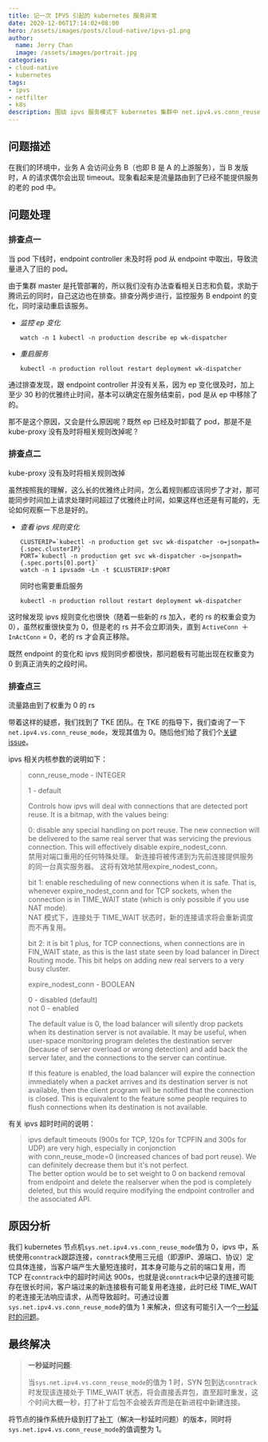 ```yaml
---
title: 记一次 IPVS 引起的 kubernetes 服务异常
date: 2020-12-06T17:14:02+08:00
hero: /assets/images/posts/cloud-native/ipvs-p1.png
author:
  name: Jerry Chan
  image: /assets/images/portrait.jpg
categories:
- cloud-native
- kubernetes
tags:
- ipvs
- netfilter
- k8s
description: 围绕 ipvs 服务模式下 kubernetes 集群中 net.ipv4.vs.conn_reuse_mode 内核参数的正确使用方式展开
---
```


## 问题描述

在我们的环境中，业务 A 会访问业务 B（也即 B 是 A 的上游服务），当 B 发版时，A 的请求偶尔会出现 timeout。现象看起来是流量路由到了已经不能提供服务的老的 pod 中。

## 问题处理

### 排查点一

当 pod 下线时，endpoint controller 未及时将 pod 从 endpoint 中取出，导致流量进入了旧的 pod。

由于集群 master 是托管部署的，所以我们没有办法查看相关日志和负载，求助于腾讯云的同时，自己这边也在排查。排查分两步进行，监控服务 B endpoint 的变化，同时滚动重启该服务。

* _监控 ep 变化_

  ```shell
  watch -n 1 kubectl -n production describe ep wk-dispatcher
  ```

* _重启服务_

  ```shell
  kubectl -n production rollout restart deployment wk-dispatcher
  ```

通过排查发现，跟 endpoint controller 并没有关系，因为 ep 变化很及时，加上至少 30 秒的优雅终止时间，基本可以确定在服务结束前，pod 是从 ep 中移除了的。

那不是这个原因，又会是什么原因呢？既然 ep 已经及时卸载了 pod，那是不是 kube-proxy 没有及时将相关规则改掉呢？

### 排查点二

kube-proxy 没有及时将相关规则改掉

虽然按照我的理解，这么长的优雅终止时间，怎么着规则都应该同步了才对，那可能同步时间加上请求处理时间超过了优雅终止时间，如果这样也还是有可能的，无论如何观察一下总是好的。

* _查看 ipvs 规则变化_

  ```shell
  CLUSTERIP=`kubectl -n production get svc wk-dispatcher -o=jsonpath={.spec.clusterIP}`
  PORT=`kubectl -n production get svc wk-dispatcher -o=jsonpath={.spec.ports[0].port}`
  watch -n 1 ipvsadm -Ln -t $CLUSTERIP:$PORT
  ```

  同时也需要重启服务

  ```shell
  kubectl -n production rollout restart deployment wk-dispatcher
  ```

这时候发现 ipvs 规则变化也很快（随着一些新的 rs 加入，老的 rs 的权重会变为0），虽然权重很快变为 0，但是老的 rs 并不会立即消失，直到 `ActiveConn `＋ `InActConn` = 0，老的 rs 才会真正移除。

既然 endpoint 的变化和 ipvs 规则同步都很快，那问题极有可能出现在权重变为 0 到真正消失的之段时间。

### 排查点三

流量路由到了权重为 0 的 rs

带着这样的疑惑，我们找到了 TKE 团队。在 TKE 的指导下，我们查询了一下`net.ipv4.vs.conn_reuse_mode`，发现其值为 0。随后他们给了我们个[关键 issue](https://github.com/kubernetes/kubernetes/issues/81775)。

ipvs 相关内核参数的说明如下：

> conn_reuse_mode - INTEGER
>
>   1 - default
>
>   Controls how ipvs will deal with connections that are detected port reuse. It is a bitmap, with the values being:
>
>   0: disable any special handling on port reuse. The new connection will be delivered to the same real server that was servicing the previous connection. This will effectively disable expire_nodest_conn.  
>   禁用对端口重用的任何特殊处理。 新连接将被传递到为先前连接提供服务的同一台真实服务器。 这将有效地禁用expire_nodest_conn。
>
>   bit 1: enable rescheduling of new connections when it is safe. That is, whenever expire_nodest_conn and for TCP sockets, when the connection is in TIME_WAIT state (which is only possible if you use NAT mode).  
>   NAT 模式下，连接处于 TIME_WAIT 状态时，新的连接请求将会重新调度而不再复用。
>
>   bit 2: it is bit 1 plus, for TCP connections, when connections are in FIN_WAIT state, as this is the last state seen by load balancer in Direct Routing mode. This bit helps on adding new real servers to a very busy cluster.
>
> expire_nodest_conn - BOOLEAN
>
>   0 - disabled (default)  
>   not 0 - enabled
>
>   The default value is 0, the load balancer will silently drop packets when its destination server is not available. It may be useful, when user-space monitoring program deletes the destination server (because of server overload or wrong detection) and add back the server later, and the connections to the server can continue.
>
>   If this feature is enabled, the load balancer will expire the connection immediately when a packet arrives and its destination server is not available, then the client program will be notified that the connection is closed. This is equivalent to the feature some people requires to flush connections when its destination is not available.

有关 ipvs 超时时间的说明：

> ipvs default timeouts (900s for TCP, 120s for TCPFIN and 300s for UDP) are very high, especially in conjonction with conn_reuse_mode=0 (increased chances of bad port reuse). We can definitely decrease them but it's not perfect.  
> The better option would be to set weight to 0 on backend removal from endpoint and delete the realserver when the pod is completely deleted, but this would require modifying the endpoint controller and the associated API.

## 原因分析

我们 kubernetes 节点机`sys.net.ipv4.vs.conn_reuse_mode`值为 0，ipvs 中，系统使用`conntrack`跟踪连接，`conntrack`使用三元组（即源IP、源端口、协议）定位具体连接，当客户端产生大量短连接时，其本身可能与之前的端口复用，而 TCP 在`conntrack`中的超时时间达 900s，也就是说`conntrack`中记录的连接可能存在很长时间，客户端过来的新连接极有可能复用老连接，此时已经 TIME_WAIT
的老连接无法响应请求，从而导致超时。可通过设置`sys.net.ipv4.vs.conn_reuse_mode`的值为 1 来解决，但这有可能引入一个[一秒延时的问题](https://marc.info/?t=151683118100004&r=1&w=2)。

## 最终解决

> __一秒延时问题__:
>
> 当`sys.net.ipv4.vs.conn_reuse_mode`的值为 1 时，SYN 包到达`conntrack`时发现该连接处于 TIME_WAIT 状态，将会直接丢弃包，直至超时重发，这个时间大概一秒，打了补丁后包不会被丢弃而是在新进程中新建连接。

将节点的操作系统升级到打了[补丁](https://lkml.org/lkml/2020/6/16/254)（解决一秒延时问题）的版本，同时将`sys.net.ipv4.vs.conn_reuse_mode`的值调整为 1。
